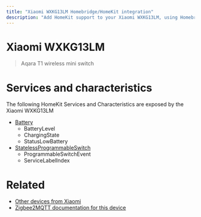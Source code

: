```yaml
---
title: "Xiaomi WXKG13LM Homebridge/HomeKit integration"
description: "Add HomeKit support to your Xiaomi WXKG13LM, using Homebridge, Zigbee2MQTT and homebridge-z2m."
---
```

<!---
This file has been GENERATED using src/docgen/docgen.ts
DO NOT EDIT THIS FILE MANUALLY!
-->
# Xiaomi WXKG13LM
> Aqara T1 wireless mini switch


# Services and characteristics
The following HomeKit Services and Characteristics are exposed by
the Xiaomi WXKG13LM

* [Battery](../../battery.md)
  * BatteryLevel
  * ChargingState
  * StatusLowBattery
* [StatelessProgrammableSwitch](../../action.md)
  * ProgrammableSwitchEvent
  * ServiceLabelIndex


# Related
* [Other devices from Xiaomi](../index.md#xiaomi)
* [Zigbee2MQTT documentation for this device](https://www.zigbee2mqtt.io/devices/WXKG13LM.html)
